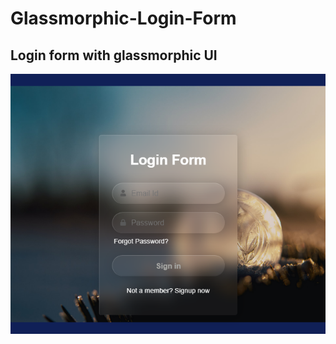 # Glassmorphic-Login-Form
## Login form with glassmorphic UI
![screenshot](https://github.com/Adedeji-Taiwo/Glassmorphic-Login-Form/blob/main/screencapture-file-C-Users-TAIWO-ADEDEJI-M-Documents-HTML-CSS-loginform-html-2021-07-05-11_21_30.png)

